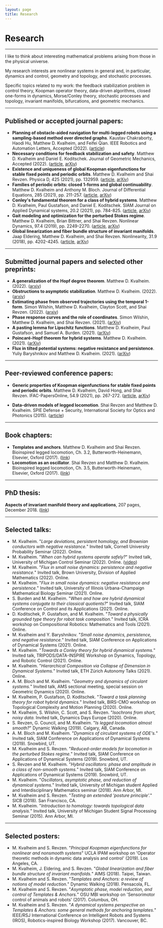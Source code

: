 ```yaml
---
layout: page
title: Research
---
```


# Research

---

I like to think about interesting mathematical problems arising from those in the physical universe.

My research interests are nonlinear systems in general and, in particular, dynamics and control, geometry and topology, and stochastic processes.

Specific topics related to my work: the feedback stabilization problem in control theory, Koopman operator theory, data-driven algorithms, closed one-forms in dynamics, Morse/Conley theory, stochastic processes and topology, invariant manifolds, bifurcations, and geometric mechanics.

---
## Published or accepted journal papers:
* **Planning of obstacle-aided navigation for multi-legged robots using a sampling-based method over directed graphs**.
   Kaustav Chakraborty, Haodi Hu, Matthew D. Kvalheim, and Feifei Qian.
   IEEE Robotics and Automation Letters, Accepted (2022). ([article][27])
* **Necessary conditions for feedback stabilization and safety**.
   Matthew D. Kvalheim and Daniel E. Koditschek.
   Journal of Geometric Mechanics, Accepted (2022). ([article][26], [arXiv][15])
* **Existence and uniqueness of global Koopman eigenfunctions for stable fixed points and periodic orbits**.
   Matthew D. Kvalheim and Shai Revzen.
   Physica D, 425 (2021), pp. 132959. ([article][16], [arXiv][10])
* **Families of periodic orbits: closed 1-forms and global continuability**.
   Matthew D. Kvalheim and Anthony M. Bloch.
   Journal of Differential Equations, 285 (2021), pp. 211-257. ([article][14], [arXiv][4])
* **Conley's fundamental theorem for a class of hybrid systems**.
   Matthew D. Kvalheim, Paul Gustafson, and Daniel E. Koditschek.
   SIAM Journal on Applied Dynamical systems, 20.2 (2021), pp. 784-825. ([article][13], [arXiv][11])
* **Gait modeling and optimization for the perturbed Stokes regime**.
  Matthew D. Kvalheim, Brian Bittner, and Shai Revzen.
  Nonlinear Dynamics, 97.4 (2019), pp. 2249-2270. ([article][9], [arXiv][5])
* **Global linearization and fiber bundle structure of invariant manifolds**.
  Jaap Eldering, Matthew D. Kvalheim, and Shai Revzen.
  Nonlinearity, 31.9 (2018), pp. 4202-4245. ([article][1], [arXiv][2])



---
##  Submitted journal papers and selected other preprints:
* **A generalization of the Hopf degree theorem**.
    Matthew D. Kvalheim.
    (2022). ([arxiv][24])
* **Obstructions to asymptotic stabilization**.
    Matthew D. Kvalheim.
    (2022). ([arxiv][25])
* **Estimating phase from observed trajectories using the temporal 1-form**.
    Simon Wilshin, Matthew D. Kvalheim, Clayton Scott, and Shai Revzen.
    (2022). ([arxiv][23])
* **Phase response curves and the role of coordinates**.
   Simon Wilshin, Matthew D. Kvalheim, and Shai Revzen.
   (2021). ([arXiv][21])
* **A pasting lemma for Lipschitz functions**.
   Matthew D. Kvalheim, Paul Gustafson, and Samuel A. Burden.
   (2021). ([arXiv][20])
* **Poincaré-Hopf theorem for hybrid systems**.
   Matthew D. Kvalheim.
   (2021). ([arXiv][19])
* **Flux in tilted potential systems: negative resistance and persistence**.
   Yuliy Baryshnikov and Matthew D. Kvalheim.
   (2021). ([arXiv][18])

---
## Peer-reviewed conference papers:


* **Generic properties of Koopman eigenfunctions for stable fixed points and periodic orbits**.
   Matthew D. Kvalheim, David Hong, and Shai Revzen.
   IFAC-PapersOnline, 54.9 (2021), pp. 267-272. ([article][17], [arXiv][12]) 
<!--* **Reverse-engineering invariant manifolds with asymptotic phase**,
  with Shai Revzen,
  (2016). ([arXiv][3])-->
* **Data-driven models of legged locomotion**.
  Shai Revzen and Matthew D. Kvalheim.
  SPIE Defense + Security, International Society for Optics and Photonics (2015). ([article][6])

---
## Book chapters:


* **Templates and anchors**.
  Matthew D. Kvalheim and Shai Revzen.
  Bioinspired legged locomotion, Ch. 3.2, Butterworth-Heinemann, Elsevier, Oxford (2017). ([link][7])
* **Locomotion as an oscillator**.
  Shai Revzen and Matthew D. Kvalheim.
  Bioinspired legged locomotion, Ch. 3.5, Butterworth-Heinemann, Elsevier, Oxford (2017). ([link][7])

---
## PhD thesis:

**Aspects of invariant manifold theory and applications**, 207 pages, December 2018. ([link][8])

---
## Selected talks:

* M. Kvalheim. "*Large deviations, persistent homology, and Brownian conductors with negative resistance.*" Invited talk, Cornell University Probability Seminar (2022). Online. 
* M. Kvalheim. "*When can hybrid systems operate safely?*" Invited talk, University of Michigan Control Seminar (2022). Online. ([video][22])
* M. Kvalheim. "*Flux in small noise dynamics: persistence and negative resistance.*" Invited talk, Brown University, Division of Applied Mathematics (2022). Online. 
* M. Kvalheim. "*Flux in small noise dynamics: negative resistance and persistence.*" Invited talk, University of Illinois Urbana-Champaign Mathematical Biology Seminar (2021). Online. 
* S. Burden and M. Kvalheim. "*When and how are hybrid dynamical systems conjugate to their classical quotients?*" Invited talk, SIAM Conference on Control and its Applications (2021). Online.
* D. Koditschek, P. Gustafson, and M. Kvalheim. "*Toward a physically grounded type theory for robot task composition.*" Invited talk, ICRA workshop on Compositional Robotics: Mathematics and Tools (2021). Online.
* M. Kvalheim and Y. Baryshnikov. "*Small noise dynamics, persistence, and negative resistance.*" Invited talk, SIAM Conference on Applications of Dynamical Systems (2021). Online.
* M. Kvalheim. "*Towards a Conley theory for hybrid dynamical systems.*" Invited talk, TRIPODS/DATA-INSPIRE Workshop on Dynamics, Topology, and Robotic Control (2021). Online.
* M. Kvalheim. "*Hierarchical Composition via Collapse of Dimension in Dynamical Systems.*" Invited talk, ETH Z&#252;rich Autonomy Talks (2021). Online. 
* A. M. Bloch and M. Kvalheim. "*Geometry and dynamics of circulant systems.*" Invited talk, AMS sectional meeting, special session on Geometric Dynamics (2020). Online.
* M. Kvalheim, P. Gustafson, D. Koditschek. "*Toward a task planning theory for robot hybrid dynamics.*" Invited talk, BIRS-CMO workshop on Topological Complexity and Motion Planning (2020). Online.
* M. Kvalheim, S. Wilshin, C. Scott, and S. Revzen. "*Isochrons from short, noisy data.* Invited talk, Dynamics Days Europe (2020). Online. 
* S. Revzen, G. Council, and M. Kvalheim. "*Is legged locomotion almost smooth?*" Dynamic Walking (2019). Calgary, AB, Canada.
* A. M. Bloch and M. Kvalheim. "*Dynamics of circulant systems of ODE's.*" Invited talk, SIAM Conference on Applications of Dynamical Systems (2019). Snowbird, UT.
* M. Kvalheim and S. Revzen. "*Reduced-order models for locomotion in the perturbed Stokes regime.*" Invited talk, SIAM Conference on Applications of Dynamical Systems (2019). Snowbird, UT.
* S. Revzen and M. Kvalheim. "*Hybrid oscillators: phase and amplitude in a class of non-smooth systems.*" Invited talk, SIAM Conference on Applications of Dynamical Systems (2019). Snowbird, UT.
* M. Kvalheim. "*Oscillators, asymptotic phase, and reduction of dynamical systems.*" Invited talk, University of Michigan student Applied and Interdisciplinary Mathematics seminar (2018). Ann Arbor, MI.
* M. Kvalheim and S. Revzen. "*Testing an extended 'posture principle'.*" SICB (2018). San Francisco, CA.
* M. Kvalheim. "*Introduction to homology: towards topological data analysis.*" Invited talk, University of Michigan Student Signal Processing Seminar (2015). Ann Arbor, MI.

<!--* M. Kvalheim and S. Revzen. "*Phase-based models of rhythmic systems.*" Dynamic Walking (2015). Columbus, OH.
* M. Kvalheim and S. Revzen. "*Better models of rhythmic systems: predicting locomotion from phase alone.*" SICB Annual Meeting (2015). West Palm Beach, FL.
* S. Revzen, S. A. Burden and M. Kvalheim. "*Why the trot?*" SICB Annual Meeting (2014). Austin, TX.-->


---
## Selected posters:


* M. Kvalheim and S. Revzen. "*Principal Koopman eigenfunctions for nonlinear and nonsmooth systems*" UCLA IPAM workshop on 'Operator theoretic methods in dynamic data analysis and control' (2019). Los Angeles, CA.
* M. Kvalheim, J. Eldering, and S. Revzen. "*Global linearization and fiber bundle structure of invariant manifolds.*" AIMS (2018). Taipei, Taiwan.
* M. Kvalheim and S. Revzen. "*Templates and Anchors: a review of notions of model reduction.*" Dynamic Walking (2018). Pensacola, FL.
* M. Kvalheim and S. Revzen. "*Asymptotic phase, model reduction, and control of Templates & Anchors.*" OSU MBI workshop on 'Sensorimotor control of animals and robots' (2017). Columbus, OH.
* M. Kvalheim and S. Revzen. "*A dynamical systems perspective on Templates & Anchors: some general methods for anchoring templates.*" IEEE/RSJ International Conference on Intelligent Robots and Systems (IROS), Robotics-inspired Biology Workshop (2017). Vancouver, BC.

<!--* M. Kvalheim and S. Revzen. "*Phase-based algorithm for modeling time-rescaling distortion of rhythmic data.*" University of Michigan Engineering Graduate Symposium (2014). Ann Arbor, MI.
* M. Kvalheim and S. Revzen. "*A hybrid system provides a robust alternative to a linear regulator."* University of Michigan Engineering Graduate Symposium (2013). Ann Arbor, MI.
* M. Kvalheim, R. Kollar, C. Moore, J. Belzer and M. Miltner. "*An indoor navigation device for use in GPS-denied environments.*" Ohio University Student Expo (2013). Athens, OH.-->


[1]: http://iopscience.iop.org/article/10.1088/1361-6544/aaca8d
[2]: https://arxiv.org/abs/1711.03646
[3]: https://arxiv.org/abs/1608.08442
[4]: https://arxiv.org/abs/1906.03528
[5]: https://arxiv.org/abs/1906.04384
[6]: https://www.spiedigitallibrary.org/conference-proceedings-of-spie/9467/94671V/Data-driven-models-of-legged-locomotion/10.1117/12.2178007.short
[7]: https://www.sciencedirect.com/book/9780128037669/bioinspired-legged-locomotion
[8]: https://deepblue.lib.umich.edu/handle/2027.42/147642
[9]: https://link.springer.com/article/10.1007/s11071-019-05121-3
[10]: https://arxiv.org/abs/1911.11996
[11]: https://arxiv.org/abs/2005.03217
[12]: https://arxiv.org/abs/2010.04008
[13]: https://epubs.siam.org/doi/abs/10.1137/20M1336576
[14]: https://www.sciencedirect.com/science/article/abs/pii/S0022039621001601
[15]: https://arxiv.org/abs/2106.00215
[16]: https://www.sciencedirect.com/science/article/pii/S0167278921001160
[17]: https://www.sciencedirect.com/science/article/pii/S2405896321006443
[18]: https://arxiv.org/abs/2108.06431
[19]: https://arxiv.org/abs/2108.07434
[20]: https://arxiv.org/abs/2109.08209
[21]: https://arxiv.org/abs/2111.06511
[22]: https://umich.zoom.us/rec/play/53AX3m9P7RWYUdSZw0MJ3kjkpKPj5YOTf-W6A2KpwZ8Qq4nSoq4Uey315SkwhW80TxF-7_Eb6hbOlZFr.I5OusFI6VW60OQ-q?startTime=1644005985000
[23]: https://arxiv.org/abs/2203.04498
[24]: https://arxiv.org/abs/2203.10371
[25]: https://arxiv.org/abs/2205.07840
[26]: https://www.aimsciences.org/article/doi/10.3934/jgm.2022013
[27]: https://ieeexplore.ieee.org/document/9812503
